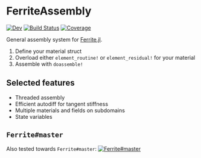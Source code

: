 # FerriteAssembly

[![Dev](https://img.shields.io/badge/docs-dev-blue.svg)](https://KnutAM.github.io/FerriteAssembly.jl/dev)
[![Build Status](https://github.com/KnutAM/FerriteAssembly.jl/actions/workflows/CI.yml/badge.svg?branch=main)](https://github.com/KnutAM/FerriteAssembly.jl/actions/workflows/CI.yml?query=branch%3Amain)
[![Coverage](https://codecov.io/gh/KnutAM/FerriteAssembly.jl/branch/main/graph/badge.svg)](https://codecov.io/gh/KnutAM/FerriteAssembly.jl)

General assembly system for [Ferrite.jl](https://github.com/Ferrite-FEM/Ferrite.jl/).
1. Define your material struct
2. Overload either `element_routine!` or `element_residual!` for your material
3. Assemble with `doassemble!`

## Selected features
* Threaded assembly
* Efficient autodiff for tangent stiffness
* Multiple materials and fields on subdomains
* State variables

## `Ferrite#master`
Also tested towards `Ferrite#master`: [![Ferrite#master](https://github.com/KnutAM/FerriteAssembly.jl/actions/workflows/FerriteMasterCI.yml/badge.svg?branch=main)](https://github.com/KnutAM/FerriteAssembly.jl/actions/workflows/FerriteMasterCI.yml?query=branch%3Amain)
